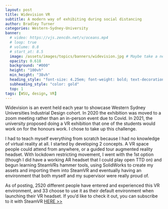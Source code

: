 ```yaml
---
layout: post
title: Widevision VR
subtitle: A modern way of exhibiting during social distancing
author: Bradley Turner
categories: Western-Sydney-University
banner:
  # video: https://vjs.zencdn.net/v/oceans.mp4
  # loop: true
  # volume: 0.8
  # start_at: 8.5
  image: /assets/images/topics/banners/widevision.jpg # Maybe take a new screenshot of the environment specifically for this
  opacity: 0.618
  background: "#000"
  height: "100vh"
  min_height: "38vh"
  heading_style: "font-size: 4.25em; font-weight: bold; text-decoration: underline"
  subheading_style: "color: gold"
  top: 1
tags: [WSU, design, VR]
---
```

Widevision is an event held each year to showcase Western Sydney Universities Industrial Design cohort. In 2020 the exhibition was moved to a zoom meeting rather than an in-person event due to Covid. In 2021, the university proposed doing a VR exhibition that one of the students would work on for the honours work. I chose to take up this challenge.

I had to teach myself everything from scratch because I had no knowledge of virtual reality at all. I started by developing 2 concepts. A VR space people could attend from anywhere, or a guided tour augmented reality headset. With lockdown restricting movement, I went with the 1st option (though I did have a working AR headset that I could play open TTD on) and begun learning SteamVRs hammer tools, using SolidWorks to create my assets and importing them into SteamVR and eventually having an environment that both myself and my supervisor were really proud of.

As of posting, 2520 different people have entered and experienced this VR environment, and 33 choose to use it as their default environment when launching their VR headset. If you’d like to check it out, you can subscribe to it with SteamVR [HERE >>](https://steamcommunity.com/sharedfiles/filedetails/?id=2609929809)